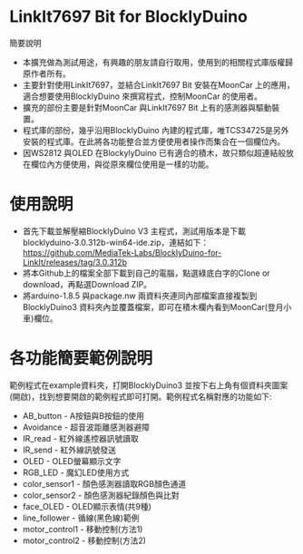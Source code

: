 # LinkIt7697 Bit for BlocklyDuino
簡要說明
* 本擴充做為測試用途，有興趣的朋友請自行取用，使用到的相關程式庫版權歸原作者所有。
* 主要針對使用LinkIt7697，並結合LinkIt7697 Bit 安裝在MoonCar 上的應用，適合想要使用BlocklyDuino 來撰寫程式，控制MoonCar 的使用者。
* 擴充的部份主要是針對MoonCar 與LinkIt7697 Bit 上有的感測器與驅動裝置。
* 程式庫的部份，幾乎沿用BlocklyDuino 內建的程式庫，唯TCS34725是另外安裝的程式庫。在此將各功能整合並方便使用者操作而集合在一個欄位內。
* 因WS2812 與OLED 在BlockylyDuino 已有適合的積木，故只類似超連結般放在欄位內方便使用，與從原來欄位使用是一樣的功能。

# 使用說明
* 首先下載並解壓縮BlocklyDuino V3 主程式，測試用版本是下載blocklyduino-3.0.312b-win64-ide.zip，連結如下：
https://github.com/MediaTek-Labs/BlocklyDuino-for-LinkIt/releases/tag/3.0.312b
* 將本Github上的檔案全部下載到自己的電腦，點選綠底白字的Clone or download，再點選Download ZIP。
* 將arduino-1.8.5 與package.nw 兩資料夾連同內部檔案直接複製到BlocklyDuino3 資料夾內並覆蓋檔案，即可在積木欄內看到MoonCar(登月小車)欄位。

# 各功能簡要範例說明
範例程式在example資料夾，打開BlocklyDuino3 並按下右上角有個資料夾圖案(開啟)，找到想要開啟的範例程式即可打開。範例程式名稱對應的功能如下:
* AB_button - A按鈕與B按鈕的使用
* Avoidance - 超音波距離感測器避障
* IR_read - 紅外線遙控器訊號讀取
* IR_send - 紅外線訊號發送
* OLED - OLED螢幕顯示文字
* RGB_LED - 魔幻LED使用方式
* color_sensor1 - 顏色感測器讀取RGB顏色通道
* color_sensor2 - 顏色感測器紀錄顏色與比對
* face_OLED - OLED顯示表情(共9種)
* line_follower - 循線(黑色線)範例
* motor_control1 - 移動控制(方法1)
* motor_control2 - 移動控制(方法2)

